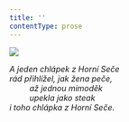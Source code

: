 ```yaml
---
title: ''
contentType: prose
---
```


<section>

![](../Images/024.jpg)

_A jeden chlápek z Horní Seče  
rád přihlížel, jak žena peče,  
         až jednou mimoděk  
         upekla jako steak  
i toho chlápka z Horní Seče._

</section>
